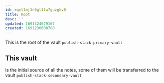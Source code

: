 ```yaml
---
id: xqvl1mj3n9gl1lw7guzgkv8
title: Root
desc: ''
updated: 1691324079107
created: 1691230608780
---
```

This is the root of the vault `publish-stack-primary-vault`

## This vault

Is the initial source of all the notes, some of them will be transferred to the vault `publish-stack-secondary-vault`
